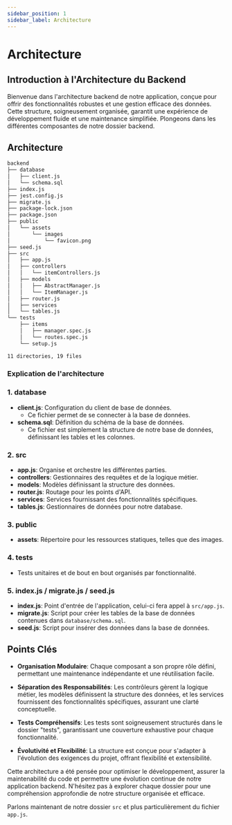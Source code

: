 ```yaml
---
sidebar_position: 1
sidebar_label: Architecture
---
```


# Architecture

## Introduction à l'Architecture du Backend

Bienvenue dans l'architecture backend de notre application, conçue pour offrir des fonctionnalités robustes et une gestion efficace des données. Cette structure, soigneusement organisée, garantit une expérience de développement fluide et une maintenance simplifiée. Plongeons dans les différentes composantes de notre dossier backend.

## Architecture

```txt
backend
├── database
│   ├── client.js
│   └── schema.sql
├── index.js
├── jest.config.js
├── migrate.js
├── package-lock.json
├── package.json
├── public
│   └── assets
│       └── images
│           └── favicon.png
├── seed.js
├── src
│   ├── app.js
│   ├── controllers
│   │   └── itemControllers.js
│   ├── models
│   │   ├── AbstractManager.js
│   │   └── ItemManager.js
│   ├── router.js
│   ├── services
│   └── tables.js
└── tests
    ├── items
    │   ├── manager.spec.js
    │   └── routes.spec.js
    └── setup.js

11 directories, 19 files
```

### Explication de l'architecture

### 1. **database**

-   **client.js**: Configuration du client de base de données.
    -   Ce fichier permet de se connecter à la base de données.
-   **schema.sql**: Définition du schéma de la base de données.
    -   Ce fichier est simplement la structure de notre base de données, définissant les tables et les colonnes.

### 2. **src**

-   **app.js**: Organise et orchestre les différentes parties.
-   **controllers**: Gestionnaires des requêtes et de la logique métier.
-   **models**: Modèles définissant la structure des données.
-   **router.js**: Routage pour les points d'API.
-   **services**: Services fournissant des fonctionnalités spécifiques.
-   **tables.js**: Gestionnaires de données pour notre database.

### 3. **public**

-   **assets**: Répertoire pour les ressources statiques, telles que des images.

### 4. **tests**

-   Tests unitaires et de bout en bout organisés par fonctionnalité.

### 5. **index.js** / **migrate.js** / **seed.js**

-   **index.js**: Point d'entrée de l'application, celui-ci fera appel à `src/app.js`.
-   **migrate.js**: Script pour créer les tables de la base de données contenues dans `database/schema.sql`.
-   **seed.js**: Script pour insérer des données dans la base de données.

## Points Clés

-   **Organisation Modulaire**: Chaque composant a son propre rôle défini, permettant une maintenance indépendante et une réutilisation facile.

-   **Séparation des Responsabilités**: Les contrôleurs gèrent la logique métier, les modèles définissent la structure des données, et les services fournissent des fonctionnalités spécifiques, assurant une clarté conceptuelle.

-   **Tests Compréhensifs**: Les tests sont soigneusement structurés dans le dossier "tests", garantissant une couverture exhaustive pour chaque fonctionnalité.

-   **Évolutivité et Flexibilité**: La structure est conçue pour s'adapter à l'évolution des exigences du projet, offrant flexibilité et extensibilité.

Cette architecture a été pensée pour optimiser le développement, assurer la maintenabilité du code et permettre une évolution continue de notre application backend. N'hésitez pas à explorer chaque dossier pour une compréhension approfondie de notre structure organisée et efficace.

Parlons maintenant de notre dossier `src` et plus particulièrement du fichier `app.js`.
